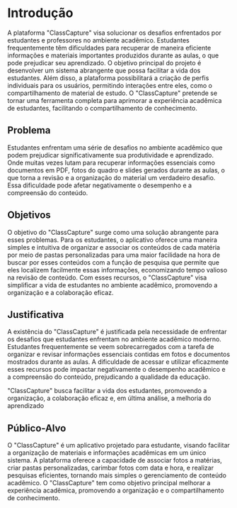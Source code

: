 # Introdução

A plataforma "ClassCapture" visa solucionar os desafios enfrentados por estudantes e professores no ambiente acadêmico. Estudantes frequentemente têm dificuldades para recuperar de maneira eficiente informações e materiais importantes produzidos durante as aulas, o que pode prejudicar seu aprendizado. O objetivo principal do projeto é desenvolver um sistema abrangente que possa facilitar a vida dos estudantes. Além disso, a plataforma possibilitará a criação de perfis individuais para os usuários, permitindo interações entre eles, como o compartilhamento de material de estudo. O "ClassCapture" pretende se tornar uma ferramenta completa para aprimorar a experiência acadêmica de estudantes, facilitando o compartilhamento de conhecimento.

## Problema

Estudantes enfrentam uma série de desafios no ambiente acadêmico que podem prejudicar significativamente sua produtividade e aprendizado. Onde muitas vezes lutam para recuperar informações essenciais como documentos em PDF, fotos do quadro e slides gerados durante as aulas, o que torna a revisão e a organização do material um verdadeiro desafio. Essa dificuldade pode afetar negativamente o desempenho e a compreensão do conteúdo.
## Objetivos

O objetivo do "ClassCapture" surge como uma solução abrangente para esses problemas. Para os estudantes, o aplicativo oferece uma maneira simples e intuitiva de organizar e associar os conteúdos de cada matéria por meio de pastas personalizadas para uma maior facilidade na hora de buscar por esses conteúdos com a função de pesquisa que permite que eles localizem facilmente essas informações, economizando tempo valioso na revisão de conteúdo. Com esses recursos, o "ClassCapture" visa simplificar a vida de estudantes no ambiente acadêmico, promovendo a organização e a colaboração eficaz.

## Justificativa

A existência do "ClassCapture" é justificada pela necessidade de enfrentar os desafios que estudantes enfrentam no ambiente acadêmico moderno. Estudantes frequentemente se veem sobrecarregados com a tarefa de organizar e revisar informações essenciais contidas em fotos e documentos mostrados durante as aulas. A dificuldade de acessar e utilizar eficazmente esses recursos pode impactar negativamente o desempenho acadêmico e a compreensão do conteúdo, prejudicando a qualidade da educação.

"ClassCapture" busca facilitar a vida dos estudantes, promovendo a organização, a colaboração eficaz e, em última análise, a melhoria do aprendizado

## Público-Alvo

O "ClassCapture" é um aplicativo projetado para estudante, visando facilitar a organização de materiais e informações acadêmicas em um único sistema. A plataforma oferece a capacidade de associar fotos a matérias, criar pastas personalizadas, carimbar fotos com data e hora, e realizar pesquisas eficientes, tornando mais simples o gerenciamento de conteúdo acadêmico. O "ClassCapture" tem como objetivo principal melhorar a experiência acadêmica, promovendo a organização e o compartilhamento de conhecimento.
